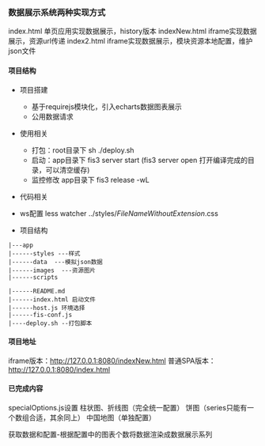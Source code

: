 ### 数据展示系统两种实现方式
index.html
    单页应用实现数据展示，history版本
indexNew.html
    iframe实现数据展示，资源url传递
index2.html
    iframe实现数据展示，模块资源本地配置，维护json文件

#### 项目结构
- 项目搭建
  - 基于requirejs模块化，引入echarts数据图表展示
  - 公用数据请求
  
- 使用相关
  - 打包：root目录下 sh ./deploy.sh
  - 启动：app目录下 fis3 server start (fis3 server open 打开编译完成的目录，可以清空缓存)
  - 监控修改 app目录下 fis3 release -wL 

- 代码相关

- ws配置
less watcher ../styles/$FileNameWithoutExtension$.css

- 项目结构
   
```
|---app
|------styles ---样式
|------data  ---模拟json数据
|------images  ---资源图片 
|------scripts

|------README.md
|------index.html 启动文件
|------host.js 环境选择
|------fis-conf.js 
|----deploy.sh --打包脚本

```

#### 项目地址
iframe版本：http://127.0.0.1:8080/indexNew.html
普通SPA版本：http://127.0.0.1:8080/index.html

#### 已完成内容
specialOptions.js设置
柱状图、折线图（完全统一配置）
饼图（series只能有一个数组合适，其余同上）
中国地图（单独配置）

获取数据和配置-根据配置中的图表个数将数据渲染成数据展示系列


